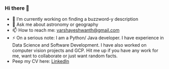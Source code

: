 ### Hi there 👋
- 🔭 I’m currently working on finding a buzzword-y description
- 💬 Ask me about astronomy or geography
- 📫 How to reach me: varshayeshwanth@gmail.com
- ⚡ On a serious note: I am a Python/ Java developer. I have experience in Data Science and Software Development. I have also worked on computer vision projects and GCP. Hit me up if you have any work for me, want to collaborate or just want random facts.
- Peep my CV here: [LinkedIn](https://www.linkedin.com/in/varsha-yeshwanth/)

